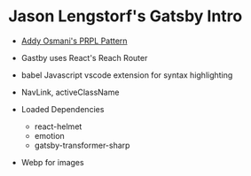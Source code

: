 # Jason Lengstorf's Gatsby Intro

- [Addy Osmani's PRPL Pattern](https://developers.google.com/web/fundamentals/performance/prpl-pattern/)
- Gastby uses React's Reach Router
- babel Javascript vscode extension for syntax highlighting
- NavLink, activeClassName

- Loaded Dependencies
    - react-helmet
    - emotion
    - gatsby-transformer-sharp

- Webp for images